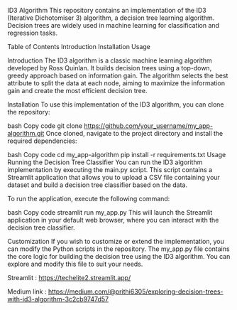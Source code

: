 ID3 Algorithm
This repository contains an implementation of the ID3 (Iterative Dichotomiser 3) algorithm, a decision tree learning algorithm. Decision trees are widely used in machine learning for classification and regression tasks.

Table of Contents
Introduction
Installation
Usage

Introduction
The ID3 algorithm is a classic machine learning algorithm developed by Ross Quinlan. It builds decision trees using a top-down, greedy approach based on information gain. The algorithm selects the best attribute to split the data at each node, aiming to maximize the information gain and create the most efficient decision tree.

Installation
To use this implementation of the ID3 algorithm, you can clone the repository:

bash
Copy code
git clone https://github.com/your_username/my_app-algorithm.git
Once cloned, navigate to the project directory and install the required dependencies:

bash
Copy code
cd my_app-algorithm
pip install -r requirements.txt
Usage
Running the Decision Tree Classifier
You can run the ID3 algorithm implementation by executing the main.py script. This script contains a Streamlit application that allows you to upload a CSV file containing your dataset and build a decision tree classifier based on the data.

To run the application, execute the following command:

bash
Copy code
streamlit run my_app.py
This will launch the Streamlit application in your default web browser, where you can interact with the decision tree classifier.

Customization
If you wish to customize or extend the implementation, you can modify the Python scripts in the repository. The my_app.py file contains the core logic for building the decision tree using the ID3 algorithm. You can explore and modify this file to suit your needs.

Streamlit : https://techelite2.streamlit.app/

Medium link : https://medium.com/@prithi6305/exploring-decision-trees-with-id3-algorithm-3c2cb9747d57

